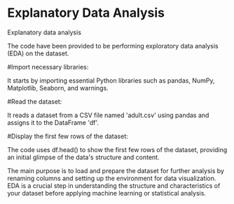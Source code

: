 # Explanatory Data Analysis
Explanatory data analysis


The code have been provided to be performing exploratory data analysis (EDA) on the dataset.

#Import necessary libraries:

It starts by importing essential Python libraries such as pandas, NumPy, Matplotlib, Seaborn, and warnings.

#Read the dataset:

It reads a dataset from a CSV file named 'adult.csv' using pandas and assigns it to the DataFrame 'df'.

#Display the first few rows of the dataset:

The code uses df.head() to show the first few rows of the dataset, providing an initial glimpse of the data's structure and content.

The main purpose is to load and prepare the dataset for further analysis by renaming columns and setting up the environment for data visualization. EDA is a crucial step in understanding the structure and characteristics of your dataset before applying machine learning or statistical analysis.
